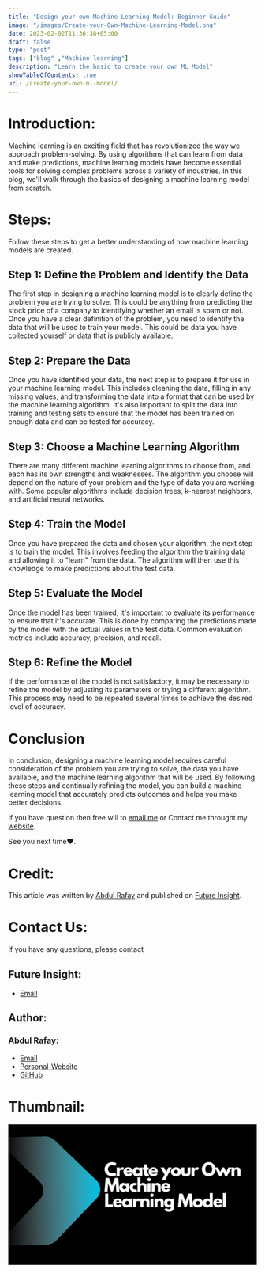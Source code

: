 ```yaml
---
title: "Design your own Machine Learning Model: Beginner Guide"
image: "/images/Create-your-Own-Machine-Learning-Model.png"
date: 2023-02-02T11:36:38+05:00
draft: false
type: "post"
tags: ["blog" ,"Machine learning"]
description: "Learn the basic to create your own ML Model"
showTableOfContents: true
url: /create-your-own-ml-model/
---
```

# Introduction:
Machine learning is an exciting field that has revolutionized the way we approach problem-solving. By using algorithms that can learn from data and make predictions, machine learning models have become essential tools for solving complex problems across a variety of industries. In this blog, we'll walk through the basics of designing a machine learning model from scratch.
# Steps:
Follow these steps to get a better understanding of how machine learning models are created.
## Step 1: Define the Problem and Identify the Data
The first step in designing a machine learning model is to clearly define the problem you are trying to solve. This could be anything from predicting the stock price of a company to identifying whether an email is spam or not. Once you have a clear definition of the problem, you need to identify the data that will be used to train your model. This could be data you have collected yourself or data that is publicly available.

## Step 2: Prepare the Data
Once you have identified your data, the next step is to prepare it for use in your machine learning model. This includes cleaning the data, filling in any missing values, and transforming the data into a format that can be used by the machine learning algorithm. It's also important to split the data into training and testing sets to ensure that the model has been trained on enough data and can be tested for accuracy.

## Step 3: Choose a Machine Learning Algorithm

There are many different machine learning algorithms to choose from, and each has its own strengths and weaknesses. The algorithm you choose will depend on the nature of your problem and the type of data you are working with. Some popular algorithms include decision trees, k-nearest neighbors, and artificial neural networks.

## Step 4: Train the Model

Once you have prepared the data and chosen your algorithm, the next step is to train the model. This involves feeding the algorithm the training data and allowing it to "learn" from the data. The algorithm will then use this knowledge to make predictions about the test data.

## Step 5: Evaluate the Model

Once the model has been trained, it's important to evaluate its performance to ensure that it's accurate. This is done by comparing the predictions made by the model with the actual values in the test data. Common evaluation metrics include accuracy, precision, and recall.

## Step 6: Refine the Model

If the performance of the model is not satisfactory, it may be necessary to refine the model by adjusting its parameters or trying a different algorithm. This process may need to be repeated several times to achieve the desired level of accuracy.

# Conclusion
In conclusion, designing a machine learning model requires careful consideration of the problem you are trying to solve, the data you have available, and the machine learning algorithm that will be used. By following these steps and continually refining the model, you can build a machine learning model that accurately predicts outcomes and helps you make better decisions.

If you have question then free will to [email me](mailto:99marafay@gmail.com) or Contact me throught my [website](https:rafay99.info).

See you next time❤️.

# Credit:
This article was written by [Abdul Rafay](https://rafay99.info) and published on [Future Insight](https://futureinsight.blog).

# Contact Us: 
If you have any questions, please contact
## Future Insight:
- [Email](mailto:fututeinsight@gmail.com)
## Author:
### Abdul Rafay:
- [Email](mailto:99marafay@gmail.com)
- [Personal-Website](https://rafay99.info)
- [GitHub](github.com/rafay99-epic) 

# Thumbnail:
![image](/images/2023/create-own-model/Create-your-Own-Machine-Learning-Model.png)